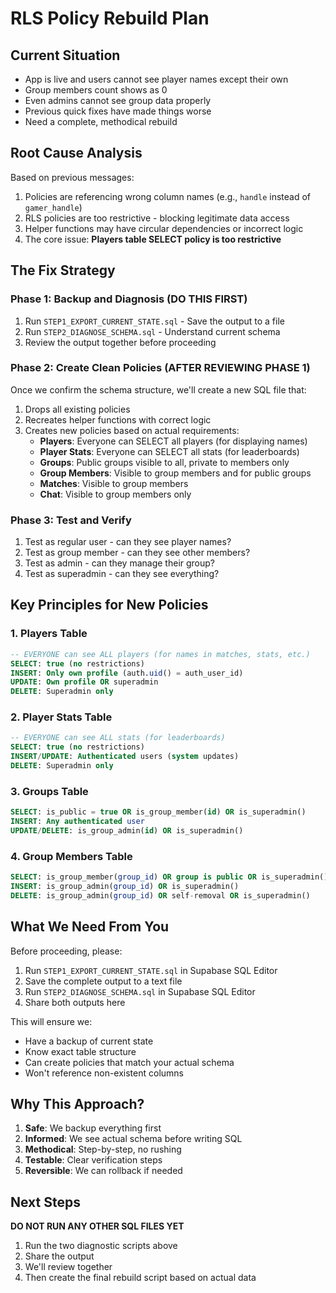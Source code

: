 # RLS Policy Rebuild Plan

## Current Situation
- App is live and users cannot see player names except their own
- Group members count shows as 0
- Even admins cannot see group data properly
- Previous quick fixes have made things worse
- Need a complete, methodical rebuild

## Root Cause Analysis
Based on previous messages:
1. Policies are referencing wrong column names (e.g., `handle` instead of `gamer_handle`)
2. RLS policies are too restrictive - blocking legitimate data access
3. Helper functions may have circular dependencies or incorrect logic
4. The core issue: **Players table SELECT policy is too restrictive**

## The Fix Strategy

### Phase 1: Backup and Diagnosis (DO THIS FIRST)
1. Run `STEP1_EXPORT_CURRENT_STATE.sql` - Save the output to a file
2. Run `STEP2_DIAGNOSE_SCHEMA.sql` - Understand current schema
3. Review the output together before proceeding

### Phase 2: Create Clean Policies (AFTER REVIEWING PHASE 1)
Once we confirm the schema structure, we'll create a new SQL file that:
1. Drops all existing policies
2. Recreates helper functions with correct logic
3. Creates new policies based on actual requirements:
   - **Players**: Everyone can SELECT all players (for displaying names)
   - **Player Stats**: Everyone can SELECT all stats (for leaderboards)
   - **Groups**: Public groups visible to all, private to members only
   - **Group Members**: Visible to group members and for public groups
   - **Matches**: Visible to group members
   - **Chat**: Visible to group members only

### Phase 3: Test and Verify
1. Test as regular user - can they see player names?
2. Test as group member - can they see other members?
3. Test as admin - can they manage their group?
4. Test as superadmin - can they see everything?

## Key Principles for New Policies

### 1. Players Table
```sql
-- EVERYONE can see ALL players (for names in matches, stats, etc.)
SELECT: true (no restrictions)
INSERT: Only own profile (auth.uid() = auth_user_id)
UPDATE: Own profile OR superadmin
DELETE: Superadmin only
```

### 2. Player Stats Table
```sql
-- EVERYONE can see ALL stats (for leaderboards)
SELECT: true (no restrictions)
INSERT/UPDATE: Authenticated users (system updates)
DELETE: Superadmin only
```

### 3. Groups Table
```sql
SELECT: is_public = true OR is_group_member(id) OR is_superadmin()
INSERT: Any authenticated user
UPDATE/DELETE: is_group_admin(id) OR is_superadmin()
```

### 4. Group Members Table
```sql
SELECT: is_group_member(group_id) OR group is public OR is_superadmin()
INSERT: is_group_admin(group_id) OR is_superadmin()
DELETE: is_group_admin(group_id) OR self-removal OR is_superadmin()
```

## What We Need From You

Before proceeding, please:
1. Run `STEP1_EXPORT_CURRENT_STATE.sql` in Supabase SQL Editor
2. Save the complete output to a text file
3. Run `STEP2_DIAGNOSE_SCHEMA.sql` in Supabase SQL Editor
4. Share both outputs here

This will ensure we:
- Have a backup of current state
- Know exact table structure
- Can create policies that match your actual schema
- Won't reference non-existent columns

## Why This Approach?

1. **Safe**: We backup everything first
2. **Informed**: We see actual schema before writing SQL
3. **Methodical**: Step-by-step, no rushing
4. **Testable**: Clear verification steps
5. **Reversible**: We can rollback if needed

## Next Steps

**DO NOT RUN ANY OTHER SQL FILES YET**

1. Run the two diagnostic scripts above
2. Share the output
3. We'll review together
4. Then create the final rebuild script based on actual data
